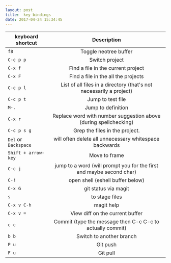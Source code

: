 ```yaml
---
layout: post
title:  key bindings
date: 2017-04-24 15:34:45
---
```


| keyboard shortcut   | Description                                                         |
| --------------------|:-------------------------------------------------------------------:|
|`f8`                 | Toggle neotree buffer                                               |
|`C-c p p`            | Switch project                                                      |
|`C-x f`              | Find a file in the current project                                  |
|`C-x F`              | Find a file in the all the projects                                 |
|`C-c p l`            | List of all files in a directory (that's not necessarily a project) |
|`C-c p t`            | Jump to test file                                                   |
|`M-.`                | Jump to definition                                                  |
|`C-x r`              | Replace word with number suggestion above (during spellchecking)    |
|`C-c p s g`          | Grep the files in the project.                                      |
|`Del` or `Backspace` | will often delete all unnecessary whitespace backwards              |
|`Shift + arrow-key`  | Move to frame                                                       |
|`C-c j`              | jump to a word (will prompt you for the first and maybe second char)|
|`C-!`                | open shell (eshell buffer below)                                    |
|`C-x G`              | git status via magit                                                |
|`s`                  | to stage files                                                      |
|`C-x v C-h`          | magit help                                                          |
|`C-x v =`            | View diff on the current buffer                                     |
|`c c`                | Commit (type the message then C-c C-c to actually commit)           |
|`b b`                | Switch to another branch                                            |
|`P u`                | Git push                                                            |
|`F u`                | Git pull                                                            | 
